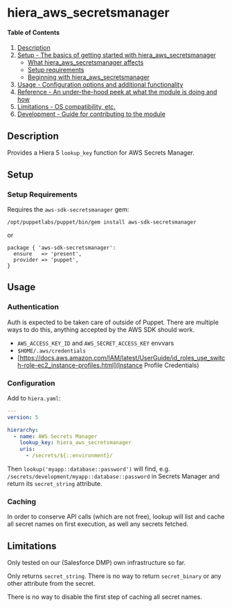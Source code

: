 # hiera_aws_secretsmanager

#### Table of Contents

1. [Description](#description)
1. [Setup - The basics of getting started with hiera_aws_secretsmanager](#setup)
    * [What hiera_aws_secretsmanager affects](#what-hiera_aws_secretsmanager-affects)
    * [Setup requirements](#setup-requirements)
    * [Beginning with hiera_aws_secretsmanager](#beginning-with-hiera_aws_secretsmanager)
1. [Usage - Configuration options and additional functionality](#usage)
1. [Reference - An under-the-hood peek at what the module is doing and how](#reference)
1. [Limitations - OS compatibility, etc.](#limitations)
1. [Development - Guide for contributing to the module](#development)

## Description

Provides a Hiera 5 `lookup_key` function for AWS Secrets Manager.

## Setup

### Setup Requirements

Requires the `aws-sdk-secretsmanager` gem:

``` shell
/opt/puppetlabs/puppet/bin/gem install aws-sdk-secretsmanager
```

or

``` puppet
package { 'aws-sdk-secretsmanager':
  ensure   => 'present',
  provider => 'puppet',
}
```


## Usage

### Authentication

Auth is expected to be taken care of outside of Puppet. There are
multiple ways to do this, anything accepted by the AWS SDK should work.

* `AWS_ACCESS_KEY_ID` and `AWS_SECRET_ACCESS_KEY` envvars
* `$HOME/.aws/credentials`
* [https://docs.aws.amazon.com/IAM/latest/UserGuide/id_roles_use_switch-role-ec2_instance-profiles.html](Instance Profile Credentials)

### Configuration

Add to `hiera.yaml`:

``` yaml
---
version: 5

hierarchy:
  - name: AWS Secrets Manager
    lookup_key: hiera_aws_secretsmanager
    uris:
      - /secrets/${::environment}/
```

Then `lookup('myapp::database::password')` will find,
e.g. `/secrets/development/myapp::database::password` in Secrets
Manager and return its `secret_string` attribute.

### Caching

In order to conserve API calls (which are not free), lookup will list
and cache all secret names on first execution, as well any secrets
fetched.

## Limitations

Only tested on our (Salesforce DMP) own infrastructure so far.

Only returns `secret_string`. There is no way to return
`secret_binary` or any other attribute from the secret.

There is no way to disable the first step of caching all secret names.

